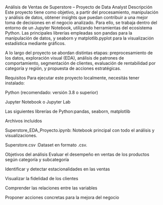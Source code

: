 Análisis de Ventas de Superstore – Proyecto de Data Analyst
Descripción
Este proyecto tiene como objetivo, a partir del procesamiento, manipulación y análisis de datos, obtener insights que puedan contribuir a una mejor toma de decisiones en el negocio analizado. Para ello, se trabaja dentro del entorno de un Jupyter Notebook, utilizando herramientas del ecosistema Python. Las principales librerías empleadas son pandas para la manipulación de datos, y seaborn y matplotlib.pyplot para la visualización estadística mediante gráficos.

A lo largo del proyecto se abordan distintas etapas: preprocesamiento de los datos, exploración visual (EDA), análisis de patrones de comportamiento, segmentación de clientes, evaluación de rentabilidad por categoría y región, y propuesta de acciones estratégicas.

Requisitos
Para ejecutar este proyecto localmente, necesitás tener instalado:

Python (recomendado: versión 3.8 o superior)

Jupyter Notebook o Jupyter Lab

Las siguientes librerías de Python:pandas, seaborn, matplotlib

Archivos incluidos

Superstore_EDA_Proyecto.ipynb: Notebook principal con todo el análisis y visualizaciones.

Superstore.csv :Dataset en formato .csv.

Objetivos del análisis
Evaluar el desempeño en ventas de los productos según categoría y subcategoría

Identificar y detectar estacionalidades en las ventas

Visualizar la fidelidad de los clientes

Comprender las relaciones entre las variables

Proponer acciones concretas para la mejora del negocio



